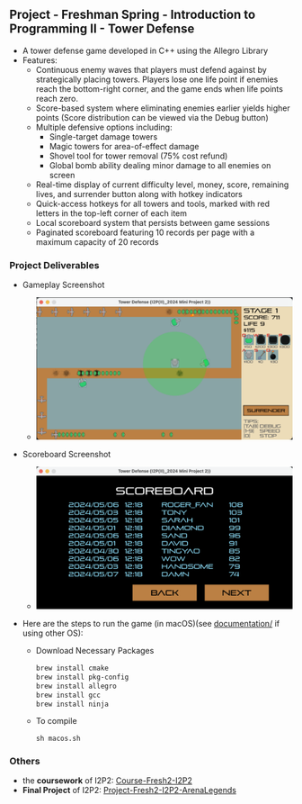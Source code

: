 ## Project - Freshman Spring - Introduction to Programming II - Tower Defense
- A tower defense game developed in C++ using the Allegro Library
- Features:
  - Continuous enemy waves that players must defend against by strategically placing towers. Players lose one life point if enemies reach the bottom-right corner, and the game ends when life points reach zero.
  - Score-based system where eliminating enemies earlier yields higher points (Score distribution can be viewed via the Debug button)
  - Multiple defensive options including:
    - Single-target damage towers
    - Magic towers for area-of-effect damage
    - Shovel tool for tower removal (75% cost refund)
    - Global bomb ability dealing minor damage to all enemies on screen
  - Real-time display of current difficulty level, money, score, remaining lives, and surrender button along with hotkey indicators
  - Quick-access hotkeys for all towers and tools, marked with red letters in the top-left corner of each item
  - Local scoreboard system that persists between game sessions
  - Paginated scoreboard featuring 10 records per page with a maximum capacity of 20 records

### Project Deliverables
- Gameplay Screenshot
  - ![TowerDefense](Images/game.png)
- Scoreboard Screenshot

  - ![TowerDefense](Images/scoreboard.png)
- Here are the steps to run the game (in macOS)(see [documentation/](https://github.com/rogerfan48/Project-Fresh1-I2P1-Pacman/blob/main/documentation) if using other OS):
  - Download Necessary Packages
    ```shell
    brew install cmake
    brew install pkg-config
    brew install allegro
    brew install gcc
    brew install ninja
    ```
  - To compile
    ```shell
    sh macos.sh
    ```

### Others
- the **coursework** of I2P2: [Course-Fresh2-I2P2](https://github.com/rogerfan48/Course-Fresh2-I2P2)
- **Final Project** of I2P2: [Project-Fresh2-I2P2-ArenaLegends](https://github.com/rogerfan48/Project-Fresh2-I2P2-ArenaLegends)
